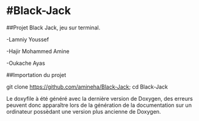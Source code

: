 #Black-Jack
==========

##Projet Black Jack, jeu sur terminal.



-Lamniy Youssef

-Hajir Mohammed Amine

-Oukache Ayas



##Importation du projet

git clone https://github.com/amineha/Black-Jack; cd Black-Jack



Le doxyfile à été généré avec la dernière version de Doxygen, des erreurs peuvent donc apparaître lors de la génération de la documentation sur un ordinateur possèdant une version plus ancienne de Doxygen.
